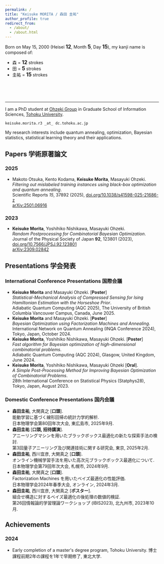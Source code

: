 ```yaml
---
permalink: /
title: "Keisuke MORITA / 森田 圭祐"
author_profile: true
redirect_from: 
  - /about/
  - /about.html
---
```


Born on May 15, 2000 (Heisei <big>**12**</big>, Month <big>**5**</big>, Day <big>**15**</big>), my kanji name is composed of:

- 森 = <big>**12**</big> strokes
- 田 = <big>**5**</big> strokes
- 圭祐 = <big>**15**</big> strokes

<br>
<br>
<br>

---

I am a PhD student at [Ohzeki Group](https://altema.is.tohoku.ac.jp/~mohzeki/) in Graduate School of Information Sciences, [Tohoku University](https://www.tohoku.ac.jp/).

`keisuke.morita.r3 _at_ dc.tohoku.ac.jp`

My research interests include quantum annealing, optimization, Bayesian statistics, statistical learning theory and their applications.

<h2 id="papers">Papers 学術原著論文</h2>

### 2025
- Makoto Otsuka, Kento Kodama, **Keisuke Morita**, Masayuki Ohzeki.\
  *Filtering out mislabeled training instances using black-box optimization and quantum annealing*.\
  Scientific Reports *15*, 37892 (2025), [doi.org/10.1038/s41598-025-21686-z](https://doi.org/10.1038/s41598-025-21686-z)\
  [arXiv:2501.06916](https://arxiv.org/abs/2501.06916)

### 2023
- **Keisuke Morita**, Yoshihiko Nishikawa, Masayuki Ohzeki.\
  *Random Postprocessing for Combinatorial Bayesian Optimization*.\
  Journal of the Physical Society of Japan **92**, 123801 (2023), [doi.org/10.7566/JPSJ.92.123801](https://doi.org/10.7566/JPSJ.92.123801)\
  [arXiv:2309.02842](https://arxiv.org/abs/2309.02842)

<h2 id="presentations">Presentations 学会発表</h2>

### International Conference Presentations 国際会議
- **Keisuke Morita** and Masayuki Ohzeki. [**Poster**] \
  *Statistical-Mechanical Analysis of Compressed Sensing for Ising Hamiltonian Estimation with the Horseshoe Prior*.\
  Adiabatic Quantum Computing (AQC 2025), The University of British Columbia Vancouver Campus, Canada, June 2025.
- **Keisuke Morita** and Masayuki Ohzeki. [**Poster**] \
  *Bayesian Optimization using Factorization Machines and Annealing*.\
  International Network on Quantum Annealing (INQA Conference 2024), Tokyo, Japan, October 2024.
- **Keisuke Morita**, Yoshihiko Nishikawa, Masayuki Ohzeki. [**Poster**] \
  *Fast algorithm for Bayesian optimization of high-dimensional combinatorial problems*.\
  Adiabatic Quantum Computing (AQC 2024), Glasgow, United Kingdom, June 2024.
- **Keisuke Morita**, Yoshihiko Nishikawa, Masayuki Ohzeki [**Oral**].\
  *A Simple Post-Processing Method for Improving Bayesian Optimization of Combinatorial Problems*.\
  28th International Conference on Statistical Physics (Statphys28), Tokyo, Japan, August 2023.

### Domestic Conference Presentations 国内会議
- **森田圭祐**, 大関真之 [**口頭**].\
  能動学習に基づく線形回帰の統計力学的解析.\
  日本物理学会第80回年次大会, 東広島市, 2025年9月.
- **森田圭祐** [**口頭, 招待講演**].\
  アニーリングマシンを用いたブラックボックス最適化の新たな探索手法の検討.\
  第3回量子アニーリング及び関連技術に関する研究会, 東京, 2025年2月.
- **森田圭祐**, 西川宜彦, 大関真之 [**口頭**].\
  オンライン機械学習手法を用いた高次元ブラックボックス最適化について.\
  日本物理学会第79回年次大会, 札幌市, 2024年9月.
- **森田圭祐**, 大関真之 [**口頭**].\
  Factorization Machines を用いたベイズ最適化の性能評価.\
  日本物理学会2024年春季大会, オンライン, 2024年3月.
- **森田圭祐**, 西川宜彦, 大関真之 [**ポスター**].\
  組合せ構造に対するベイズ最適化の後処理の数値的検証.\
  第26回情報論的学習理論ワークショップ (IBIS2023), 北九州市, 2023年10月.

## Achievements
### 2024
- Early completion of a master's degree program, Tohoku University. 博士課程前期2年の課程を1年で早期修了, 東北大学.
